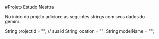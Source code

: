 #Projeto Estudo Mesttra

No inicio do projeto adicione as seguintes strings com seus dados do gemini

  String projectId = ""; // sua id
  String location = "";
  String modelName = "";